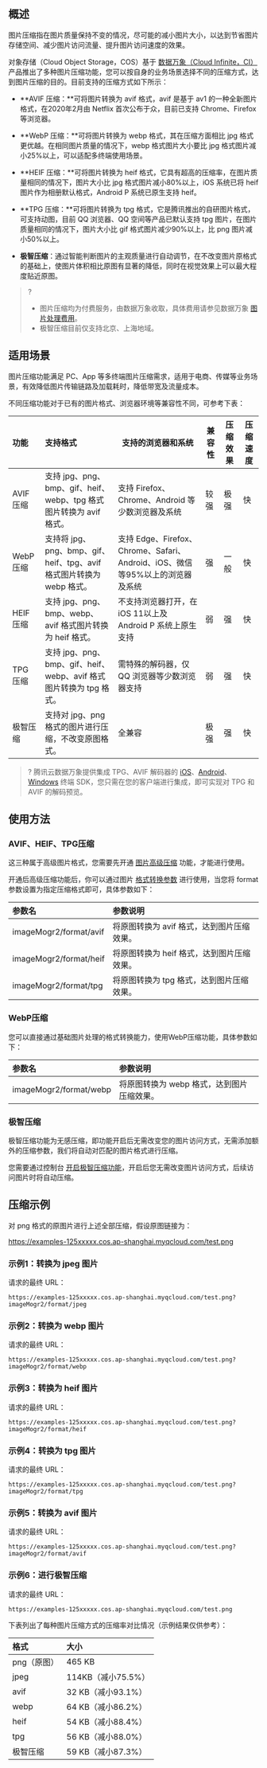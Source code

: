 ## 概述

图片压缩指在图片质量保持不变的情况，尽可能的减小图片大小，以达到节省图片存储空间、减少图片访问流量、提升图片访问速度的效果。

对象存储（Cloud Object Storage，COS）基于 [数据万象（Cloud Infinite，CI）](https://cloud.tencent.com/document/product/460/6962) 产品推出了多种图片压缩功能，您可以按自身的业务场景选择不同的压缩方式，达到图片压缩的目的。目前支持的压缩方式如下所示：

- **AVIF 压缩：**可将图片转换为 avif 格式，avif 是基于 av1 的一种全新图片格式，在2020年2月由 Netflix 首次公布于众，目前已支持 Chrome、Firefox 等浏览器。

- **WebP 压缩：**可将图片转换为 webp 格式，其在压缩方面相比 jpg 格式更优越。在相同图片质量的情况下，webp 格式图片大小要比 jpg 格式图片减小25%以上，可以适配多终端使用场景。

- **HEIF 压缩：**可将图片转换为 heif 格式，它具有超高的压缩率，在图片质量相同的情况下，图片大小比 jpg 格式图片减小80%以上，iOS 系统已将 heif 图片作为相册默认格式，Android P 系统已原生支持 heif。

- **TPG 压缩：**可将图片转换为 tpg 格式，它是腾讯推出的自研图片格式，可支持动图，目前 QQ 浏览器、QQ 空间等产品已默认支持 tpg 图片，在图片质量相同的情况下，图片大小比 gif 格式图片减少90%以上，比 png 图片减小50%以上。

- **极智压缩**：通过智能判断图片的主观质量进行自动调节，在不改变图片原格式的基础上，使图片体积相比原图有显著的降低，同时在视觉效果上可以最大程度贴近原图。

  

>? 
>
>- 图片压缩均为付费服务，由数据万象收取，具体费用请参见数据万象 [图片处理费用](https://cloud.tencent.com/document/product/460/58117)。
>- 极智压缩目前仅支持北京、上海地域。

## 适用场景

图片压缩功能满足 PC、App 等多终端图片压缩需求，适用于电商、传媒等业务场景，有效降低图片传输链路及加载耗时，降低带宽及流量成本。

不同压缩功能对于已有的图片格式、浏览器环境等兼容性不同，可参考下表：

| 功能      | 支持格式                                                     | 支持的浏览器和系统                                           | 兼容性 | 压缩效果 | 压缩速度 |
| :-------- | :----------------------------------------------------------- | ------------------------------------------------------------ | ------ | -------- | -------- |
| AVIF 压缩 | 支持 jpg、png、bmp、gif、heif、webp、tpg 格式图片转换为 avif 格式。 | 支持 Firefox、Chrome、Android 等少数浏览器及系统             | 较强   | 极强     | 快       |
| WebP 压缩 | 支持将 jpg、png、bmp、gif、heif、tpg、avif 格式图片转换为 webp 格式。 | 支持 Edge、Firefox、Chrome、Safari、Android、iOS、微信等95%以上的浏览器及系统 | 强     | 一般     | 快       |
| HEIF 压缩 | 支持 jpg、png、bmp、webp、avif 格式图片转换为 heif 格式。    | 不支持浏览器打开，在 iOS 11以上及 Android P 系统上原生支持   | 弱     | 强       | 快       |
| TPG 压缩  | 支持 jpg、png、bmp、gif、heif、webp、avif 格式图片转换为 tpg 格式。 | 需特殊的解码器，仅 QQ 浏览器等少数浏览器支持                 | 弱     | 强       | 快       |
| 极智压缩  | 支持对 jpg、png格式的图片进行压缩，不改变原图格式。          | 全兼容                                                       | 极强   | 强       | 快       |


>? 腾讯云数据万象提供集成 TPG、AVIF 解码器的 [iOS](https://cloud.tencent.com/document/product/460/47729)、[Android](https://cloud.tencent.com/document/product/460/47734)、[Windows](https://main.qcloudimg.com/raw/851dd252378813d250eeca5ed55ffd36/TPG_win_SDK.zip) 终端 SDK，您只需在您的客户端进行集成，即可实现对 TPG 和 AVIF 的解码预览。

## 使用方法

### AVIF、HEIF、TPG压缩

这三种属于高级图片格式，您需要先开通 [图片高级压缩](https://cloud.tencent.com/document/product/436/48981) 功能，才能进行使用。

开通后高级压缩功能后，你可以通过图片 [格式转换参数](https://cloud.tencent.com/document/product/436/44883) 进行使用，当您将 format 参数设置为指定压缩格式即可，具体参数如下：

| 参数名                 | 参数说明                                   |
| :--------------------- | :----------------------------------------- |
| imageMogr2/format/avif | 将原图转换为 avif 格式，达到图片压缩效果。 |
| imageMogr2/format/heif | 将原图转换为 heif 格式，达到图片压缩效果。 |
| imageMogr2/format/tpg  | 将原图转换为 tpg 格式，达到图片压缩效果。  |

### WebP压缩

您可以直接通过基础图片处理的格式转换能力，使用WebP压缩功能，具体参数如下：

| 参数名                 | 参数说明                                   |
| :--------------------- | :----------------------------------------- |
| imageMogr2/format/webp | 将原图转换为 webp 格式，达到图片压缩效果。 |

### 极智压缩

极智压缩功能为无感压缩，即功能开启后无需改变您的图片访问方式，无需添加额外的压缩参数，我们将自动对匹配的图片格式进行压缩。

您需要通过控制台 [开启极智压缩功能](https://tcloud.woa.com/document/product/436/88711)，开启后您无需改变图片访问方式，后续访问图片时将自动压缩。

## 压缩示例

对 png 格式的原图片进行上述全部压缩，假设原图链接为：

https://examples-125xxxxx.cos.ap-shanghai.myqcloud.com/test.png

### 示例1：转换为 jpeg 图片

请求的最终 URL：

```
https://examples-125xxxxx.cos.ap-shanghai.myqcloud.com/test.png?imageMogr2/format/jpeg
```

### 示例2：转换为 webp 图片

请求的最终 URL：

```
https://examples-125xxxxx.cos.ap-shanghai.myqcloud.com/test.png?imageMogr2/format/webp
```

### 示例3：转换为 heif 图片

请求的最终 URL：

```
https://examples-125xxxxx.cos.ap-shanghai.myqcloud.com/test.png?imageMogr2/format/heif
```

### 示例4：转换为 tpg 图片

请求的最终 URL：

```
https://examples-125xxxxx.cos.ap-shanghai.myqcloud.com/test.png?imageMogr2/format/tpg
```

### 示例5：转换为 avif 图片

请求的最终 URL：

```
https://examples-125xxxxx.cos.ap-shanghai.myqcloud.com/test.png?imageMogr2/format/avif
```

### 示例6：进行极智压缩

请求的最终 URL：

```
https://examples-125xxxxx.cos.ap-shanghai.myqcloud.com/test.png
```



下表列出了每种图片压缩方式的压缩率对比情况（示例结果仅供参考）：

| 格式        | 大小               |
| :---------- | :----------------- |
| png（原图） | 465 KB             |
| jpeg        | 114KB（减小75.5%） |
| avif        | 32 KB（减小93.1%） |
| webp        | 64 KB（减小86.2%） |
| heif        | 54 KB（减小88.4%） |
| tpg         | 56 KB（减小88.0%） |
| 极智压缩    | 59 KB（减小87.3%） |
